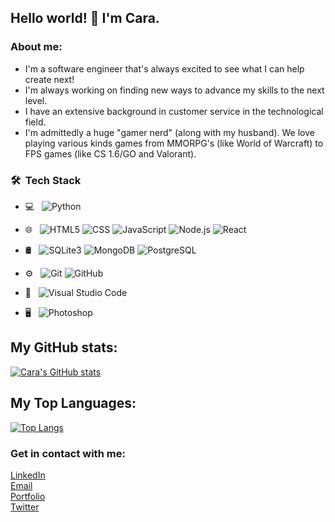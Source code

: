 ## Hello world! 👋 I'm Cara.

### About me:
- I'm a software engineer that's always excited to see what I can help create next!
- I'm always working on finding new ways to advance my skills to the next level.
- I have an extensive background in customer service in the technological field.
- I'm admittedly a huge "gamer nerd" (along with my husband). We love playing various kinds games from MMORPG's (like World of Warcraft) to FPS games (like CS 1.6/GO and Valorant).



### 🛠 &nbsp;Tech Stack

- 💻 &nbsp;
  ![Python](https://img.shields.io/badge/-Python-333333?style=flat&logo=python)
  
- 🌐 &nbsp;
  ![HTML5](https://img.shields.io/badge/-HTML5-333333?style=flat&logo=HTML5)
  ![CSS](https://img.shields.io/badge/-CSS-333333?style=flat&logo=CSS3&logoColor=1572B6)
  ![JavaScript](https://img.shields.io/badge/-JavaScript-333333?style=flat&logo=javascript)
  ![Node.js](https://img.shields.io/badge/-Node.js-333333?style=flat&logo=node.js)
  ![React](https://img.shields.io/badge/-React-333333?style=flat&logo=react)
- 🛢 &nbsp;
  ![SQLite3](https://img.shields.io/badge/-SQLite3-333333?style=flat&logo=SQLite)
  ![MongoDB](https://img.shields.io/badge/-MongoDB-333333?style=flat&logo=mongodb)
  ![PostgreSQL](https://img.shields.io/badge/-PostgreSQL-333333?style=flat&logo=PostgreSQL)
- ⚙️ &nbsp;
  ![Git](https://img.shields.io/badge/-Git-333333?style=flat&logo=git)
  ![GitHub](https://img.shields.io/badge/-GitHub-333333?style=flat&logo=github)
- 🔧 &nbsp;
  ![Visual Studio Code](https://img.shields.io/badge/-Visual%20Studio%20Code-333333?style=flat&logo=visual-studio-code&logoColor=007ACC)
- 🖥 &nbsp;
  ![Photoshop](https://img.shields.io/badge/-Photoshop-333333?style=flat&logo=adobe-photoshop)

## My GitHub stats:
[![Cara's GitHub stats](https://github-readme-stats-w3be-caralocke.vercel.app/api?username=caralocke&hide=contribs)](https://github.com/caralocke/github-readme-stats)

## My Top Languages:
[![Top Langs](https://github-readme-stats-w3be-caralocke.vercel.app/api/top-langs/?username=caralocke)](https://github.com/caralocke/github-readme-stats)


### Get in contact with me:
[LinkedIn](https://www.linkedin.com/in/cara-locke/) <br>
[Email](cara.m.locke@gmail.com) <br>
[Portfolio](https://portfolio-website-q5nwu0ru1-caralocke.vercel.app/) <br>
[Twitter](https://twitter.com/CaraLocke6)
